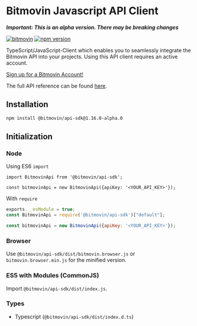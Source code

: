 # Bitmovin Javascript API Client

***Important: This is an alpha version. There may be breaking changes***

[![bitmovin](http://bitmovin-a.akamaihd.net/webpages/bitmovin-logo-github.png)](http://www.bitmovin.com)
[![npm version](https://badge.fury.io/js/bitmovin-javascript.svg)](https://badge.fury.io/js/bitmovin-javascript)

TypeScript/JavaScript-Client which enables you to seamlessly integrate the Bitmovin API into your projects. Using this API client requires an active account.

[Sign up for a Bitmovin Account!](https://dashboard.bitmovin.com/signup)

The full API reference can be found [here](https://bitmovin.com/docs).

Installation
------------

``` bash
npm install @bitmovin/api-sdk@1.16.0-alpha.0
```

Initialization
----------

### Node

Using ES6 `import`
```es6
import BitmovinApi from '@bitmovin/api-sdk';

const bitmovinApi = new BitmovinApi({apiKey: '<YOUR_API_KEY>'});
```

With `require`
```js
exports.__esModule = true;
const BitmovinApi = require('@bitmovin/api-sdk')["default"];

const bitmovinApi = new BitmovinApi({apiKey: '<YOUR_API_KEY>'});
```

### Browser

Use `@bitmovin/api-sdk/dist/bitmovin.browser.js` or `bitmovin.browser.min.js` for the minified version.

### ES5 with Modules (CommonJS)

Import `@bitmovin/api-sdk/dist/index.js`.

### Types

- Typescript (`@bitmovin/api-sdk/dist/index.d.ts`)
